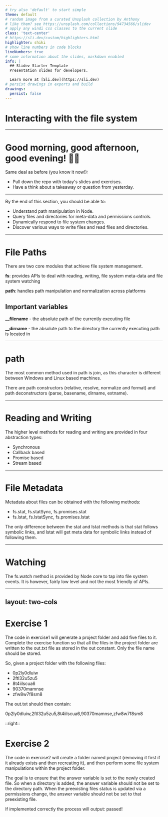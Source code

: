 ```yaml
---
# try also 'default' to start simple
theme: default
# random image from a curated Unsplash collection by Anthony
# like them? see https://unsplash.com/collections/94734566/slidev
# apply any windi css classes to the current slide
class: 'text-center'
# https://sli.dev/custom/highlighters.html
highlighter: shiki
# show line numbers in code blocks
lineNumbers: true
# some information about the slides, markdown enabled
info: |
  ## Slidev Starter Template
  Presentation slides for developers.

  Learn more at [Sli.dev](https://sli.dev)
# persist drawings in exports and build
drawings:
  persist: false
---
```


# Interacting with the file system

--- 

# Good morning, good afternoon, good evening! 👋🏻

Same deal as before (you know it now!):

- Pull down the repo with today's slides and exercises.
- Have a think about a takeaway or question from yesterday.

---

By the end of this section, you should be able to:

- Understand path manipulation in Node.
- Query files and directories for meta-data and permissions controls.
- Dynamically respond to file system changes.
- Discover various ways to write files and read files and directories.

---

# File Paths

<v-clicks>

There are two core modules that achieve file system management.

**fs**: provides APIs to deal with reading, writing, file system meta-data and file system watching

**path**: handles path manipulation and normalization across platforms



</v-clicks>


<h2 v-click="4">Important variables</h2>

<v-clicks>

**__filename** - the absolute path of the currently executing file

**__dirname** - the absolute path to the directory the currently executing path is located in

</v-clicks>

---

# path

The most common method used in path is join, as this character is different between Windows and Linux based machines.

There are path constructors (relative, resolve, normalize and format) and path deconstructors (parse, basename, dirname, extname).

---

# Reading and Writing

The higher level methods for reading and writing are provided in four abstraction types:

- Synchronous
- Callback based
- Promise based
- Stream based

--- 

# File Metadata

Metadata about files can be obtained with the following methods:

- fs.stat, fs.statSync, fs.promises.stat
- fs.lstat, fs.lstatSync, fs.promises.lstat

The only difference between the stat and lstat methods is that stat follows symbolic links, and lstat will get meta data for symbolic links instead of following them.

---

# Watching

The fs.watch method is provided by Node core to tap into file system events. It is however, fairly low level and not the most friendly of APIs.

---
layout: two-cols
---

# Exercise 1

The code in exercise1 will generate a project folder and add five files to it. Complete the exercise function so that all the files in the project folder are written to the out.txt file as stored in the out constant. Only the file name should be stored.

So, given a project folder with the following files:
- 0p2ly0dluiw
- 2ftl32u5zu5
- 8t4iilscua6
- 90370mamnse
- zfw8w7f8sm8

The out.txt should then contain:

0p2ly0dluiw,2ftl32u5zu5,8t4iilscua6,90370mamnse,zfw8w7f8sm8

::right::

# Exercise 2

The code in exercise2 will create a folder named project (removing it first if it already exists and then recreating it), and then perform some file system manipulations within the project folder.


The goal is to ensure that the answer variable is set to the newly created file. So when a directory is added, the answer variable should not be set to the directory path. When the preexisting files status is updated via a permissions change, the answer variable should not be set to that preexisting file.

If implemented correctly the process will output: passed!